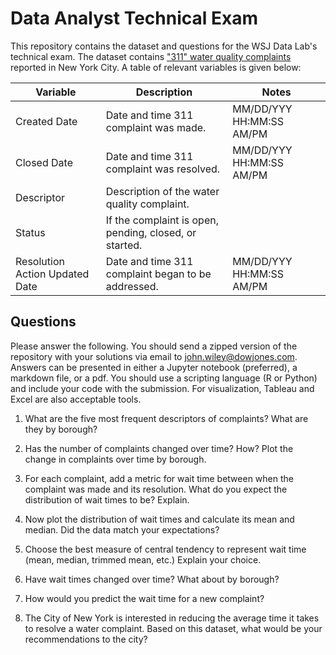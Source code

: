# Data Analyst Technical Exam

This repository contains the dataset and questions for the WSJ Data Lab's technical exam. The dataset contains ["311" water quality complaints](http://www1.nyc.gov/nyc-resources/service/2713/water-complaint) reported in New York City. A table of relevant variables is given below:

Variable | Description | Notes
-------- | ----------- | -----
Created Date | Date and time 311 complaint was made. | MM/DD/YYY HH:MM:SS AM/PM
Closed Date | Date and time 311 complaint was resolved. | MM/DD/YYY HH:MM:SS AM/PM
Descriptor | Description of the water quality complaint. |
Status | If the complaint is open, pending, closed, or started. |
Resolution Action Updated Date | Date and time 311 complaint began to be addressed. | MM/DD/YYY HH:MM:SS AM/PM

## Questions

Please answer the following. You should send a zipped version of the repository with your solutions via email to [john.wiley@dowjones.com](mailto:john.wiley@dowjones.com). Answers can be presented in either a Jupyter notebook (preferred), a markdown file, or a pdf. You should use a scripting language (R or Python) and include your code with the submission. For visualization, Tableau and Excel are also acceptable tools.

1. What are the five most frequent descriptors of complaints? What are they by borough?

2. Has the number of complaints changed over time? How? Plot the change in complaints over time by borough.

3. For each complaint, add a metric for wait time between when the complaint was made and its resolution. What do you expect the distribution of wait times to be? Explain. 

4. Now plot the distribution of wait times and calculate its mean and median. Did the data match your expectations?

5. Choose the best measure of central tendency to represent wait time (mean, median, trimmed mean, etc.) Explain your choice. 

6. Have wait times changed over time? What about by borough?

7. How would you predict the wait time for a new complaint?

8. The City of New York is interested in reducing the average time it takes to resolve a water complaint. Based on this dataset, what would be your recommendations to the city?
